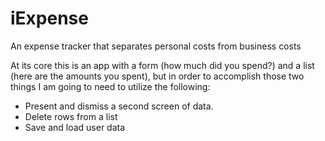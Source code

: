 # iExpense
An expense tracker that separates personal costs from business costs

At its core this is an app with a form (how much did you spend?) and a list (here are the amounts you spent), but in order to accomplish those two things I am going to need to utilize the following:

* Present and dismiss a second screen of data.
* Delete rows from a list
* Save and load user data
